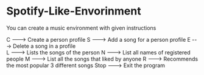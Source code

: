 # Spotify-Like-Envorinment
You can create a music environment with given instructions

C <Name> ---> Create a person profile
S <Name> <Song> ---> Add a song for a person profile 
E <Name> <Song> ---> Delete a song in a profile         
L <Name> --->  Lists the songs of the person
N ---> List all names of registered people
M ---> List all the songs that liked by anyone
R ---> Recommends the most popular 3 different songs
Stop ---> Exit the program
